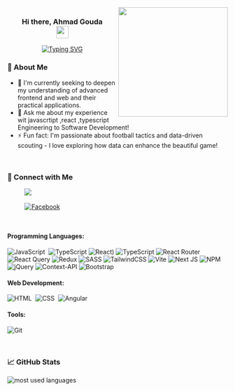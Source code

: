 <img width="250" align="right" src="https://media.giphy.com/media/Dh5q0sShxgp13DwrvG/giphy.gif?cid=ecf05e47e4jrc2pnpvy2eb5y8cvjy25fbvdlvav4p4rxydom&ep=v1_gifs_search&rid=giphy.gif&ct=g">


<h3 align="center">
  Hi there, Ahmad Gouda </br>
  <img src="https://media.giphy.com/media/hvRJCLFzcasrR4ia7z/giphy.gif" width="28">
</h3>

<!-- Typing SVG (Optional - Customize the text below) -->
<p align="center">
  <a href="https://git.io/typing-svg" align="center"><img src="https://readme-typing-svg.herokuapp.com?font=Fira+Code&pause=1000&random=false&width=435&lines=Ahmed+gouda;Frontend+developer;No+risk+no+fun" alt="Typing SVG" /></a>
</p>

### 🚀 About Me

- 🤔 I'm currently seeking to deepen my understanding of advanced frontend and web and their practical applications.
- 💬 Ask me about my experience wit javascrtipt ,react ,typescript Engineering to Software Development!
- ⚡ Fun fact: I'm passionate about football tactics and data-driven scouting - I love exploring how data can enhance the beautiful game!

<br/>

### 🔗 Connect with Me 
&nbsp;&nbsp;&nbsp;&nbsp;&nbsp;&nbsp;&nbsp;&nbsp;&nbsp; <a href="https://www.linkedin.com/in/ahmed-gouda-b2a264251/" target="_blank"><img src="https://img.shields.io/badge/-LinkedIn-0077B5?style=for-the-badge&logo=Linkedin&logoColor=white"/></a>

&nbsp;&nbsp;&nbsp;&nbsp;&nbsp;&nbsp;&nbsp;&nbsp;&nbsp; <a href="https://www.facebook.com/profile.php?id=100027833470339" target="_blank">![Facebook](https://img.shields.io/badge/Facebook-%231877F2.svg?style=for-the-badge&logo=Facebook&logoColor=white)</a>
<!-- Add more platforms as needed -->

<br/>

#### Programming Languages:
![JavaScript](https://img.shields.io/badge/-JavaScript-05122A?style=flat&logo=javascript)&nbsp;
![TypeScript](https://img.shields.io/badge/-TypeScript-05122A?style=flat&logo=typescript&logoColor=white)
![React](https://img.shields.io/badge/react-%2320232a.svg?style=for-the-badge&logo=react&logoColor=%2361DAFB))
![TypeScript](https://img.shields.io/badge/-TypeScript-05122A?style=flat&logo=typescript&logoColor=white)
![React Router](https://img.shields.io/badge/React_Router-CA4245?style=for-the-badge&logo=react-router&logoColor=white)
![React Query](https://img.shields.io/badge/-React%20Query-FF4154?style=for-the-badge&logo=react%20query&logoColor=white)
![Redux](https://img.shields.io/badge/redux-%23593d88.svg?style=for-the-badge&logo=redux&logoColor=white)
![SASS](https://img.shields.io/badge/SASS-hotpink.svg?style=for-the-badge&logo=SASS&logoColor=white)
![TailwindCSS](https://img.shields.io/badge/tailwindcss-%2338B2AC.svg?style=for-the-badge&logo=tailwind-css&logoColor=white)
![Vite](https://img.shields.io/badge/vite-%23646CFF.svg?style=for-the-badge&logo=vite&logoColor=white)
![Next JS](https://img.shields.io/badge/Next-black?style=for-the-badge&logo=next.js&logoColor=white)
![NPM](https://img.shields.io/badge/NPM-%23CB3837.svg?style=for-the-badge&logo=npm&logoColor=white)
![jQuery](https://img.shields.io/badge/jquery-%230769AD.svg?style=for-the-badge&logo=jquery&logoColor=white)
![Context-API](https://img.shields.io/badge/Context--Api-000000?style=for-the-badge&logo=react)
![Bootstrap](https://img.shields.io/badge/bootstrap-%238511FA.svg?style=for-the-badge&logo=bootstrap&logoColor=white)

#### Web Development:
![HTML](https://img.shields.io/badge/-HTML-05122A?style=flat&logo=HTML5)&nbsp;
![CSS](https://img.shields.io/badge/-CSS-05122A?style=flat&logo=CSS3&logoColor=1572B6)&nbsp;
![Angular](https://img.shields.io/badge/-React-05122A?style=flat&logo=angular&logoColor=red)

####  Tools:
![Git](https://img.shields.io/badge/-Git-05122A?style=flat&logo=git)&nbsp;

<br/>

### 📈 GitHub Stats

<img align="left" src="https://github-readme-stats.vercel.app/api/top-langs?username=ahmedgouda5&show_icons=true&locale=en&layout=compact&theme=radical" alt="most used languages" />



